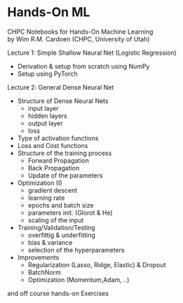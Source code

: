 # Hands-On ML
CHPC Notebooks for Hands-On Machine Learning<br>
by Wim R.M. Cardoen (CHPC, University of Utah)

Lecture 1: Simple Shallow Neural Net (Logistic Regression)<br>
+ Derivation & setup from scratch using NumPy
+ Setup using PyTorch

Lecture 2: General Dense Neural Net<br>
+ Structure of Dense Neural Nets
  - input layer
  - hidden layers
  - output layer
  - loss
+ Type of activation functions
+ Loss and Cost functions
+ Structure of the training process
  - Forward Propagation
  - Back Propagation
  - Update of the parameters
+ Optimization (I)
  - gradient descent
  - learning rate
  - epochs and batch size
  - parameters init. (Glorot & He)
  - scaling of the input
+ Training/Validation/Testing
  - overfittig & underfitting
  - bias & variance
  - selection of the hyperparameters
+ Improvements
  - Regularization (Lasso, Ridge, Elastic) & Dropout
  - BatchNorm
  - Optimization (Momentum,Adam, ..)

and off course hands-on Exercises
  

